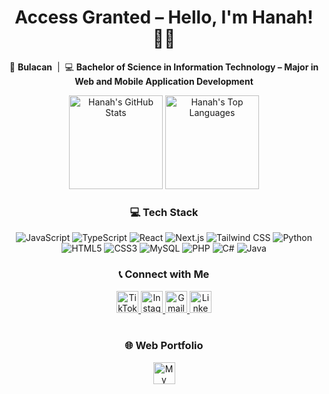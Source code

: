 <h1 align="center">Access Granted – Hello, I'm Hanah! 👩‍💻</h1>

<p align="center">
  📍 <strong>Bulacan</strong> &nbsp;|&nbsp; 💻 <strong>Bachelor of Science in Information Technology – Major in Web and Mobile Application Development</strong>
</p>

<div align="center">
  <img src="https://github-readme-stats.vercel.app/api?username=hanahmaee&hide_title=false&hide_rank=false&show_icons=true&include_all_commits=true&count_private=true&disable_animations=false&hide=stars&theme=dracula&locale=en&hide_border=false&cache_seconds=1800" height="150" alt="Hanah's GitHub Stats" />
  <img src="https://github-readme-stats.vercel.app/api/top-langs?username=hanahmaee&locale=en&hide_title=false&layout=compact&card_width=320&langs_count=5&theme=dracula&hide_border=false&cache_seconds=1800" height="150" alt="Hanah's Top Languages" />
</div>

<h3 align="center">💻 Tech Stack</h3>

<div align="center">
  <img src="https://img.shields.io/badge/JavaScript-F7DF1E?style=for-the-badge&logo=javascript&logoColor=black" alt="JavaScript" />
  <img src="https://img.shields.io/badge/TypeScript-3178C6?style=for-the-badge&logo=typescript&logoColor=white" alt="TypeScript" />
  <img src="https://img.shields.io/badge/React-20232A?style=for-the-badge&logo=react&logoColor=61DAFB" alt="React" />
  <img src="https://img.shields.io/badge/Next.js-000000?style=for-the-badge&logo=next.js&logoColor=white" alt="Next.js" />
  <img src="https://img.shields.io/badge/Tailwind_CSS-38B2AC?style=for-the-badge&logo=tailwind-css&logoColor=white" alt="Tailwind CSS" />
  <img src="https://img.shields.io/badge/Python-3776AB?style=for-the-badge&logo=python&logoColor=white" alt="Python" />
  <img src="https://img.shields.io/badge/HTML5-E34F26?style=for-the-badge&logo=html5&logoColor=white" alt="HTML5" />
  <img src="https://img.shields.io/badge/CSS3-1572B6?style=for-the-badge&logo=css3&logoColor=white" alt="CSS3" />
  <img src="https://img.shields.io/badge/MySQL-4479A1?style=for-the-badge&logo=mysql&logoColor=white" alt="MySQL" />
  <img src="https://img.shields.io/badge/PHP-777BB4?style=for-the-badge&logo=php&logoColor=white" alt="PHP" />
  <img src="https://img.shields.io/badge/C%23-239120?style=for-the-badge&logo=c-sharp&logoColor=white" alt="C#" />
  <img src="https://img.shields.io/badge/Java-ED8B00?style=for-the-badge&logo=java&logoColor=white" alt="Java" />
</div>

<h3 align="center">📞 Connect with Me</h3>

<div align="center">
  <a href="https://www.tiktok.com/@hanah.maee" target="_blank">
    <img src="https://img.shields.io/static/v1?message=TikTok&logo=tiktok&label=&color=000000&logoColor=white&labelColor=&style=for-the-badge" height="35" alt="TikTok" />
  </a>
  <a href="https://instagram.com/hanah.maee" target="_blank">
    <img src="https://img.shields.io/static/v1?message=Instagram&logo=instagram&label=&color=E4405F&logoColor=white&labelColor=&style=for-the-badge" height="35" alt="Instagram" />
  </a>
  <a href="https://mail.google.com/mail/?view=cm&fs=1&to=hanahmaeespineda@gmail.com" target="_blank">
    <img src="https://img.shields.io/static/v1?message=Gmail&logo=gmail&label=&color=D14836&logoColor=white&labelColor=&style=for-the-badge" height="35" alt="Gmail" />
  </a>
  <a href="https://www.linkedin.com/in/hanah-mae-espineda-053031339/" target="_blank">
    <img src="https://img.shields.io/static/v1?message=LinkedIn&logo=linkedin&label=&color=0077B5&logoColor=white&labelColor=&style=for-the-badge" height="35" alt="LinkedIn" />
  </a>
</div>

<br clear="both" />

<h3 align="center">🌐 Web Portfolio</h3>

<div align="center">
  <a href="https://myportfolio-hanahmaees.vercel.app/" target="_blank">
    <img src="https://img.shields.io/static/v1?message=My+Portfolio&logo=vercel&label=&color=000000&logoColor=white&labelColor=&style=for-the-badge" height="35" alt="My Website" />
  </a>
</div>

